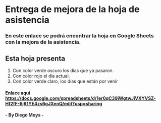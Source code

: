 # Entrega de mejora de la hoja de asistencia

### En este enlace se podrá encontrar la hoja en Google Sheets con la mejora de la asistencia.

## Esta hoja presenta
1. Con color verde oscuro los días que ya pasaron.
2. Con color rojo el día actual.
3. Con color verde claro, los días que están por venir
#### Enlace aquí https://docs.google.com/spreadsheets/d/1er0qC39iWgtwJiVXYVSZ-Hf2fF-6j91YE4zs6gJXenQ/edit?usp=sharing


#### - By Diego Moys - 
